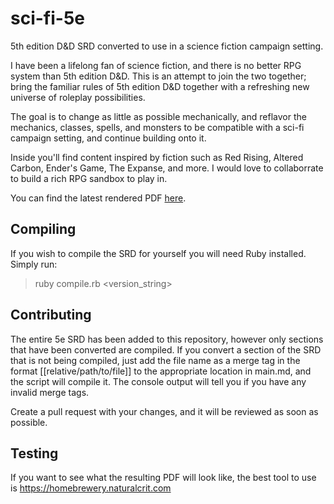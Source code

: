 # sci-fi-5e
5th edition D&amp;D SRD converted to use in a science fiction campaign setting.

I have been a lifelong fan of science fiction, and there is no better RPG system than 5th edition D&D. This is an attempt to join the two together; bring the familiar rules of 5th edition D&D together with a refreshing new universe of roleplay possibilities.

The goal is to change as little as possible mechanically, and reflavor the mechanics, classes, spells, and monsters to be compatible with a sci-fi campaign setting, and continue building onto it.

Inside you'll find content inspired by fiction such as Red Rising, Altered Carbon, Ender's Game, The Expanse, and more. I would love to collaborrate to build a rich RPG sandbox to play in.

You can find the latest rendered PDF [here](https://github.com/unChaz/sci-fi-5e/tree/master/releases).

## Compiling
If you wish to compile the SRD for yourself you will need Ruby installed. Simply run:
> ruby compile.rb <version_string>

## Contributing
The entire 5e SRD has been added to this repository, however only sections that have been converted are compiled. If you convert a section of the SRD that is not being compiled, just add the file name as a merge tag in the format [[relative/path/to/file]] to the appropriate location in main.md, and the script will compile it. The console output will tell you if you have any invalid merge tags.

Create a pull request with your changes, and it will be reviewed as soon as possible.

## Testing
If you want to see what the resulting PDF will look like, the best tool to use is https://homebrewery.naturalcrit.com
